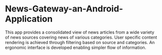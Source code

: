 # News-Gateway-an-Android-Application
This app provides a consolidated view of news articles from a wide variety of news sources covering news of various categories. User specific content rendering is achieved through filtering based on source and categories. An ergonomic interface is developed enabling simpler flow of information.
